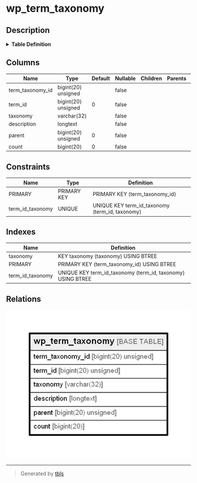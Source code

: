 # wp_term_taxonomy

## Description

<details>
<summary><strong>Table Definition</strong></summary>

```sql
CREATE TABLE `wp_term_taxonomy` (
  `term_taxonomy_id` bigint(20) unsigned NOT NULL AUTO_INCREMENT,
  `term_id` bigint(20) unsigned NOT NULL DEFAULT '0',
  `taxonomy` varchar(32) COLLATE utf8mb4_unicode_520_ci NOT NULL DEFAULT '',
  `description` longtext COLLATE utf8mb4_unicode_520_ci NOT NULL,
  `parent` bigint(20) unsigned NOT NULL DEFAULT '0',
  `count` bigint(20) NOT NULL DEFAULT '0',
  PRIMARY KEY (`term_taxonomy_id`),
  UNIQUE KEY `term_id_taxonomy` (`term_id`,`taxonomy`),
  KEY `taxonomy` (`taxonomy`)
) ENGINE=InnoDB AUTO_INCREMENT=2 DEFAULT CHARSET=utf8mb4 COLLATE=utf8mb4_unicode_520_ci
```

</details>

## Columns

| Name | Type | Default | Nullable | Children | Parents | Comment |
| ---- | ---- | ------- | -------- | -------- | ------- | ------- |
| term_taxonomy_id | bigint(20) unsigned |  | false |  |  |  |
| term_id | bigint(20) unsigned | 0 | false |  |  |  |
| taxonomy | varchar(32) |  | false |  |  |  |
| description | longtext |  | false |  |  |  |
| parent | bigint(20) unsigned | 0 | false |  |  |  |
| count | bigint(20) | 0 | false |  |  |  |

## Constraints

| Name | Type | Definition |
| ---- | ---- | ---------- |
| PRIMARY | PRIMARY KEY | PRIMARY KEY (term_taxonomy_id) |
| term_id_taxonomy | UNIQUE | UNIQUE KEY term_id_taxonomy (term_id, taxonomy) |

## Indexes

| Name | Definition |
| ---- | ---------- |
| taxonomy | KEY taxonomy (taxonomy) USING BTREE |
| PRIMARY | PRIMARY KEY (term_taxonomy_id) USING BTREE |
| term_id_taxonomy | UNIQUE KEY term_id_taxonomy (term_id, taxonomy) USING BTREE |

## Relations

![er](wp_term_taxonomy.png)

---

> Generated by [tbls](https://github.com/k1LoW/tbls)
